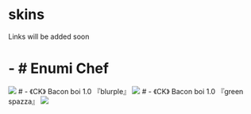 # skins
Links will be added soon
# -          # Enumi Chef
<img src="https://i.imgur.com/rC7PV7r.jpg"/>
# -         《CK》 Bacon boi 1.0 『blurple』
<img src="https://i.imgur.com/rYJ0WrK.jpg"/>
# -         《CK》 Bacon boi 1.0 『green spazza』
<img src="https://i.imgur.com/fCzOEKd.jpg"/>
